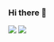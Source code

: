 ### Hi there 👋

<img src="https://img.shields.io/badge/Python-FFA07A?style=for-the-badge&logo=python&logoColor=black"/> <img src="https://img.shields.io/badge/C++-FFA07A?style=for-the-badge&logo=cplusplus&logoColor=black"/>


<!--
**Svyatoslav-M/Svyatoslav-M** is a ✨ _special_ ✨ repository because its `README.md` (this file) appears on your GitHub profile.

Here are some ideas to get you started:

- 🔭 I’m currently working on ...
- 🌱 I’m currently learning ...
- 👯 I’m looking to collaborate on ...
- 🤔 I’m looking for help with ...
- 💬 Ask me about ...
- 📫 How to reach me: ...
- 😄 Pronouns: ...
- ⚡ Fun fact: ...
-->
